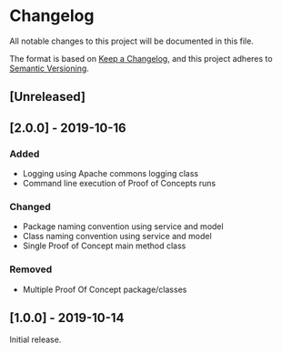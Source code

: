# Changelog
All notable changes to this project will be documented in this file.

The format is based on [Keep a Changelog](https://keepachangelog.com/en/1.0.0/),
and this project adheres to [Semantic Versioning](https://semver.org/spec/v2.0.0.html).

## [Unreleased]

## [2.0.0] - 2019-10-16
### Added
- Logging using Apache commons logging class
- Command line execution of Proof of Concepts runs

### Changed
- Package naming convention using service and model
- Class naming convention using service and model
- Single Proof of Concept main method class

### Removed
- Multiple Proof Of Concept package/classes

## [1.0.0] - 2019-10-14
Initial release.
